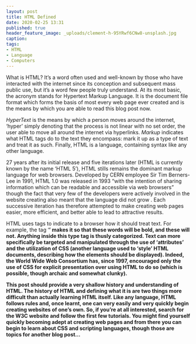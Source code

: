 ```yaml
---
layout: post
title: HTML Defined
date: 2020-02-25 13:31
published: true
header_feature_image: _uploads/clement-h-95YRwf6CNw8-unsplash.jpg
caption:
tags:
- HTML
- Language
- Computers
---
```


What is HTML? It’s a word often used and well-known by those who have interacted with the internet since its conception and subsequent mass public use, but it’s a word few people truly understand. At its most basic, the acronym stands for Hypertext Markup Language. It is the document file format which forms the basis of most every web page ever created and is the means by which you are able to read this blog post now.

_HyperText_ is the means by which a person moves around the internet, ‘hyper’ simply denoting that the process is not linear with no set order, the user able to move all around the internet via hyperlinks. _Markup_ indicates what HTML tags do to the text they encompass: mark it up as a type of text and treat it as such. Finally, HTML is a language, containing syntax like any other language.

27 years after its initial release and five iterations later (HTML is currently known by the name ‘HTML 5’), HTML stills remains the dominant markup language for web browsers. Developed by CERN employee Sir Tim Berners-Lee in 1991, HTML 1.0 was released in 1993 “with the intention of sharing information which can be readable and accessible via web browsers” though the fact that very few of the developers were actively involved in the website creating also meant that the language did not grow . Each successive iteration has therefore attempted to make creating web pages easier, more efficient, and better able to lead to attractive results.

HTML uses tags to indicate to a browser how it should treat text. For example, the tag ‘<b>’ makes it so that <b>these words will be bold</b>, and these will not. Anything inside this <b> type tag is thusly categorized. Text can more specifically be targeted and manipulated through the use of ‘attributes’ and the utilization of CSS (another language used to ‘style’ HTML documents, describing how the elements should be displayed). Indeed, the World Wide Web Consortium has, since 1997, encouraged only the use of CSS for explicit presentation over using HTML to do so (which is possible, though archaic and somewhat clunky).

This post should provide a very shallow history and understanding of HTML. The history of HTML and defining what it is are two things more difficult than actually learning HTML itself. Like any language, HTML follows rules and, once learnt, one can very easily and very quickly begin creating websites of one’s own. So, if you’re at all interested, search for the W3C website and follow the first few tutorials. You might find yourself quickly becoming adept at creating web pages and from there you can begin to learn about CSS and scripting languages, though those are topics for another blog post…
